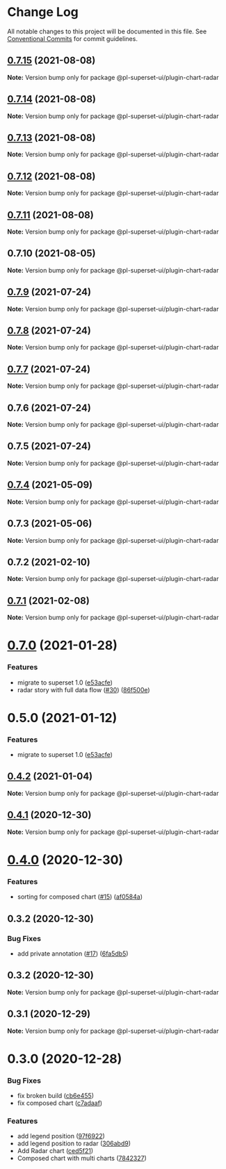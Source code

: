 # Change Log

All notable changes to this project will be documented in this file.
See [Conventional Commits](https://conventionalcommits.org) for commit guidelines.

## [0.7.15](https://github.com/behnamkvl/pl-superset-ui/compare/@pl-superset-ui/plugin-chart-radar@0.7.14...@pl-superset-ui/plugin-chart-radar@0.7.15) (2021-08-08)

**Note:** Version bump only for package @pl-superset-ui/plugin-chart-radar





## [0.7.14](https://github.com/behnamkvl/pl-superset-ui/compare/@pl-superset-ui/plugin-chart-radar@0.7.13...@pl-superset-ui/plugin-chart-radar@0.7.14) (2021-08-08)

**Note:** Version bump only for package @pl-superset-ui/plugin-chart-radar





## [0.7.13](https://github.com/behnamkvl/pl-superset-ui/compare/@pl-superset-ui/plugin-chart-radar@0.7.12...@pl-superset-ui/plugin-chart-radar@0.7.13) (2021-08-08)

**Note:** Version bump only for package @pl-superset-ui/plugin-chart-radar





## [0.7.12](https://github.com/behnamkvl/pl-superset-ui/compare/@pl-superset-ui/plugin-chart-radar@0.7.11...@pl-superset-ui/plugin-chart-radar@0.7.12) (2021-08-08)

**Note:** Version bump only for package @pl-superset-ui/plugin-chart-radar





## [0.7.11](https://github.com/behnamkvl/pl-superset-ui/compare/@pl-superset-ui/plugin-chart-radar@0.7.10...@pl-superset-ui/plugin-chart-radar@0.7.11) (2021-08-08)

**Note:** Version bump only for package @pl-superset-ui/plugin-chart-radar





## 0.7.10 (2021-08-05)

**Note:** Version bump only for package @pl-superset-ui/plugin-chart-radar





## [0.7.9](https://github.com/behnamkvl/pl-superset-ui/compare/@pl-superset-ui/plugin-chart-radar@0.7.8...@pl-superset-ui/plugin-chart-radar@0.7.9) (2021-07-24)

**Note:** Version bump only for package @pl-superset-ui/plugin-chart-radar





## [0.7.8](https://github.com/behnamkvl/pl-superset-ui/compare/@pl-superset-ui/plugin-chart-radar@0.7.7...@pl-superset-ui/plugin-chart-radar@0.7.8) (2021-07-24)

**Note:** Version bump only for package @pl-superset-ui/plugin-chart-radar





## [0.7.7](https://github.com/behnamkvl/pl-superset-ui/compare/@pl-superset-ui/plugin-chart-radar@0.7.6...@pl-superset-ui/plugin-chart-radar@0.7.7) (2021-07-24)

**Note:** Version bump only for package @pl-superset-ui/plugin-chart-radar





## 0.7.6 (2021-07-24)

**Note:** Version bump only for package @pl-superset-ui/plugin-chart-radar





## 0.7.5 (2021-07-24)

**Note:** Version bump only for package @pl-superset-ui/plugin-chart-radar





## [0.7.4](https://github.com/behnamkvl/pl-superset-ui/compare/@pl-superset-ui/plugin-chart-radar@0.7.3...@pl-superset-ui/plugin-chart-radar@0.7.4) (2021-05-09)

**Note:** Version bump only for package @pl-superset-ui/plugin-chart-radar





## 0.7.3 (2021-05-06)

**Note:** Version bump only for package @pl-superset-ui/plugin-chart-radar





## 0.7.2 (2021-02-10)

**Note:** Version bump only for package @pl-superset-ui/plugin-chart-radar





## [0.7.1](https://github.com/behnamkvl/pl-superset-ui/compare/@pl-superset-ui/plugin-chart-radar@0.7.0...@pl-superset-ui/plugin-chart-radar@0.7.1) (2021-02-08)

**Note:** Version bump only for package @pl-superset-ui/plugin-chart-radar





# [0.7.0](https://github.com/behnamkvl/pl-superset-ui/compare/@pl-superset-ui/plugin-chart-radar@0.5.0...@pl-superset-ui/plugin-chart-radar@0.7.0) (2021-01-28)


### Features

* migrate to superset 1.0 ([e53acfe](https://github.com/behnamkvl/pl-superset-ui/commit/e53acfed93ee1f39fcd8a63b065b284ab513b692))
* radar story with full data flow ([#30](https://github.com/behnamkvl/pl-superset-ui/issues/30)) ([86f500e](https://github.com/behnamkvl/pl-superset-ui/commit/86f500ee3b59c90c564ca9a5eb6a5266eb10bbcb))





# 0.5.0 (2021-01-12)


### Features

* migrate to superset 1.0 ([e53acfe](https://github.com/behnamkvl/pl-superset-ui/commit/e53acfed93ee1f39fcd8a63b065b284ab513b692))





## [0.4.2](https://github.com/behnamkvl/pl-superset-ui/compare/@pl-superset-ui/plugin-chart-radar@0.4.1...@pl-superset-ui/plugin-chart-radar@0.4.2) (2021-01-04)

**Note:** Version bump only for package @pl-superset-ui/plugin-chart-radar





## [0.4.1](https://github.com/behnamkvl/pl-superset-ui/compare/@pl-superset-ui/plugin-chart-radar@0.4.0...@pl-superset-ui/plugin-chart-radar@0.4.1) (2020-12-30)

**Note:** Version bump only for package @pl-superset-ui/plugin-chart-radar





# [0.4.0](https://github.com/behnamkvl/pl-superset-ui/compare/@pl-superset-ui/plugin-chart-radar@0.3.2...@pl-superset-ui/plugin-chart-radar@0.4.0) (2020-12-30)


### Features

* sorting for composed chart ([#15](https://github.com/behnamkvl/pl-superset-ui/issues/15)) ([af0584a](https://github.com/behnamkvl/pl-superset-ui/commit/af0584af5b2108fabdb2c6c0fa0654a5a556fbd1))





## 0.3.2 (2020-12-30)


### Bug Fixes

* add private annotation ([#17](https://github.com/behnamkvl/pl-superset-ui/issues/17)) ([6fa5db5](https://github.com/behnamkvl/pl-superset-ui/commit/6fa5db5cff10792d6f14eb82f30067c8dc3e2c71))





## 0.3.2 (2020-12-30)

**Note:** Version bump only for package @pl-superset-ui/plugin-chart-radar





## 0.3.1 (2020-12-29)

**Note:** Version bump only for package @pl-superset-ui/plugin-chart-radar





# 0.3.0 (2020-12-28)


### Bug Fixes

* fix broken build ([cb6e455](https://github.com/behnamkvl/pl-superset-ui/commit/cb6e4558f133667d6ee184c9f2c4bb24aae22e0c))
* fix composed chart ([c7adaaf](https://github.com/behnamkvl/pl-superset-ui/commit/c7adaafada43133b01fdc0bcf861c29a6b5562bf))


### Features

* add legend position ([97f6922](https://github.com/behnamkvl/pl-superset-ui/commit/97f692268c91754ca3f49d1d25c5b3ae298f7670))
* add legend position to radar ([306abd9](https://github.com/behnamkvl/pl-superset-ui/commit/306abd91596c3eb6eb4e692d7d0a99b93f6e6548))
* Add Radar chart ([ced5f21](https://github.com/behnamkvl/pl-superset-ui/commit/ced5f2185ddfec2003d0b88b42c075beea0f0cb2))
* Composed chart with multi charts ([7842327](https://github.com/behnamkvl/pl-superset-ui/commit/784232758f4109e484f3052b45445f16c470d53a))
